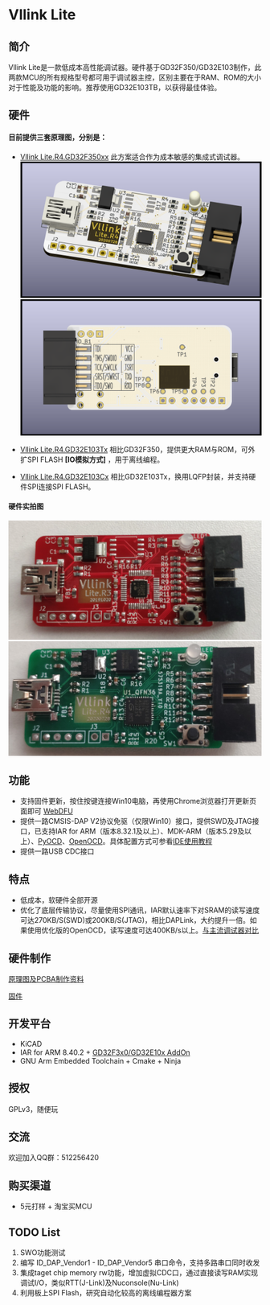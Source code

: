 # Vllink Lite

## 简介

Vllink Lite是一款低成本高性能调试器。硬件基于GD32F350/GD32E103制作，此两款MCU的所有规格型号都可用于调试器主控，区别主要在于RAM、ROM的大小对于性能及功能的影响。推荐使用GD32E103TB，以获得最佳体验。

## 硬件

#### 目前提供三套原理图，分别是：

* [Vllink Lite.R4.GD32F350xx](https://github.com/vllogic/vllink_lite/tree/master/hardware/vllink_lite.r4.gd32f350xx) 此方案适合作为成本敏感的集成式调试器。
![3D](./hardware/vllink_lite.r4.gd32f350xx/vllink_lite.r4.gd32f350xx.top45.png)
![BOTTOM](./hardware/vllink_lite.r4.gd32f350xx/vllink_lite.r4.gd32f350xx.bottom.png)

* [Vllink Lite.R4.GD32E103Tx](https://github.com/vllogic/vllink_lite/tree/master/hardware/vllink_lite.r4.gd32e103tx) 相比GD32F350，提供更大RAM与ROM，可外扩SPI FLASH **[IO模拟方式]** ，用于离线编程。

* [Vllink Lite.R4.GD32E103Cx](https://github.com/vllogic/vllink_lite/tree/master/hardware/vllink_lite.r4.gd32e103Cx) 相比GD32E103Tx，换用LQFP封装，并支持硬件SPI连接SPI FLASH。

#### 硬件实拍图
![PCBA](./hardware/vllink_lite.r3/vllink_lite.r3.pcba.png)
![PCBA](./hardware/vllink_lite.r4.gd32e103tx/vllink_lite.r4.gd32e103tx.pcba.png)

## 功能

* 支持固件更新，按住按键连接Win10电脑，再使用Chrome浏览器打开更新页面即可 [WebDFU](https://devanlai.github.io/webdfu/dfu-util/)
* 提供一路CMSIS-DAP V2协议免驱（仅限Win10）接口，提供SWD及JTAG接口，已支持IAR for ARM（版本8.32.1及以上）、MDK-ARM（版本5.29及以上）、[PyOCD](https://github.com/mbedmicro/pyOCD)、[OpenOCD](https://github.com/vllogic/openocd_cmsis-dap_v2)。具体配置方式可参看[IDE使用教程](https://github.com/vllogic/vllink_lite/blob/master/doc/ide_guide.md)
* 提供一路USB CDC接口

## 特点

* 低成本，软硬件全部开源
* 优化了底层传输协议，尽量使用SPI通讯，IAR默认速率下对SRAM的读写速度可达270KB/S(SWD)或200KB/S(JTAG)，相比DAPLink，大约提升一倍。如果使用优化版的OpenOCD，读写速度可达400KB/s以上。[与主流调试器对比](https://github.com/vllogic/vllink_lite/blob/master/hardware/vllink_lite.r3/speed_test.md)

## 硬件制作

[原理图及PCBA制作资料](https://github.com/vllogic/vllink_lite/tree/master/hardware)

[固件](https://github.com/vllogic/vllink_lite/releases)

## 开发平台

* KiCAD
* IAR for ARM 8.40.2 + [GD32F3x0/GD32E10x AddOn](http://www.gd32mcu.com/cn/download)
* GNU Arm Embedded Toolchain + Cmake + Ninja

## 授权

GPLv3，随便玩

## 交流

欢迎加入QQ群：512256420

## 购买渠道
* 5元打样 + 淘宝买MCU

## TODO List

1. SWO功能测试
2. 编写 ID_DAP_Vendor1 - ID_DAP_Vendor5 串口命令，支持多路串口同时收发
3. 集成taget chip memory rw功能，增加虚拟CDC口，通过直接读写RAM实现调试I/O，类似RTT(J-Link)及Nuconsole(Nu-Link)
4. 利用板上SPI Flash，研究自动化较高的离线编程器方案
